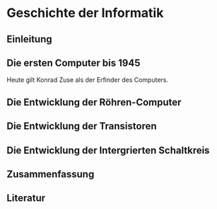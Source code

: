 # Geschichte der Informatik 

## Einleitung 

## Die ersten Computer bis 1945

Heute gilt Konrad Zuse als der Erfinder des Computers.

## Die Entwicklung der Röhren-Computer 

## Die Entwicklung der Transistoren 

## Die Entwicklung der Intergrierten Schaltkreis 

## Zusammenfassung 

## Literatur 